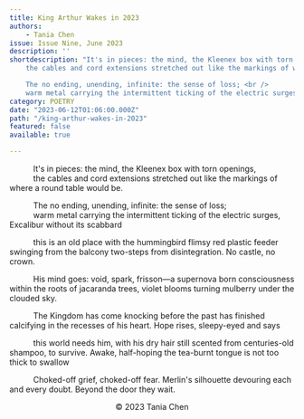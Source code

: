 ```yaml
---
title: King Arthur Wakes in 2023
authors:
    - Tania Chen
issue: Issue Nine, June 2023
description: ''
shortdescription: "It's in pieces: the mind, the Kleenex box with torn openings, <br />
    the cables and cord extensions stretched out like the markings of where a round table would be. <br />

    The no ending, unending, infinite: the sense of loss; <br />
    warm metal carrying the intermittent ticking of the electric surges, Excalibur without its scabbard <br />"
category: POETRY
date: "2023-06-12T01:06:00.000Z"
path: "/king-arthur-wakes-in-2023"
featured: false
available: true

---
```


&emsp;&emsp;&emsp;It's in pieces: the mind, the Kleenex box with torn openings, <br /> 
&emsp;&emsp;&emsp;the cables and cord extensions stretched out like the markings of where a round table would be. <br />

&emsp;&emsp;&emsp;The no ending, unending, infinite: the sense of loss; <br />
&emsp;&emsp;&emsp;warm metal carrying the intermittent ticking of the electric surges, Excalibur without its scabbard <br />

&emsp;&emsp;&emsp;this is an old place with the hummingbird flimsy red plastic feeder swinging from the balcony two-steps from disintegration. No castle, no crown. <br />

&emsp;&emsp;&emsp;His mind goes: void, spark, frisson—a supernova born consciousness within the roots of jacaranda trees, violet blooms turning mulberry under the clouded sky. <br />

&emsp;&emsp;&emsp;The Kingdom has come knocking before the past has finished calcifying in the recesses of his heart. Hope rises, sleepy-eyed and says <br />

&emsp;&emsp;&emsp;this world needs him, with his dry hair still scented from centuries-old shampoo, to survive. Awake, half-hoping the tea-burnt tongue is not too thick to swallow <br />

&emsp;&emsp;&emsp;Choked-off grief, choked-off fear. Merlin's silhouette devouring each and every doubt. Beyond the door they wait. <br />


<p style="text-align: center;"> © 2023 Tania Chen</p>